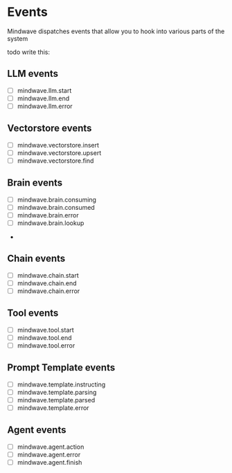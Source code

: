 # Events

Mindwave dispatches events that allow you to hook into various parts of the system

todo write this:

## LLM events

-   [ ] mindwave.llm.start
-   [ ] mindwave.llm.end
-   [ ] mindwave.llm.error

## Vectorstore events

-   [ ] mindwave.vectorstore.insert
-   [ ] mindwave.vectorstore.upsert
-   [ ] mindwave.vectorstore.find

## Brain events

-   [ ] mindwave.brain.consuming
-   [ ] mindwave.brain.consumed
-   [ ] mindwave.brain.error
-   [ ] mindwave.brain.lookup
-

## Chain events

-   [ ] mindwave.chain.start
-   [ ] mindwave.chain.end
-   [ ] mindwave.chain.error

## Tool events

-   [ ] mindwave.tool.start
-   [ ] mindwave.tool.end
-   [ ] mindwave.tool.error

## Prompt Template events

-   [ ] mindwave.template.instructing
-   [ ] mindwave.template.parsing
-   [ ] mindwave.template.parsed
-   [ ] mindwave.template.error

## Agent events

-   [ ] mindwave.agent.action
-   [ ] mindwave.agent.error
-   [ ] mindwave.agent.finish
